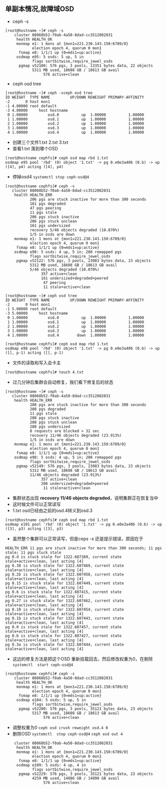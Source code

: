 
## 单副本情况,故障域OSD
* ceph -s
```
[root@hostname ~]# ceph -s
    cluster 08068b52-f0ab-4a50-8dad-cc3512082031
     health HEALTH_OK
     monmap e1: 1 mons at {mon1=221.230.143.150:6789/0}
            election epoch 4, quorum 0 mon1
      fsmap e8: 1/1/1 up {0=mds1=up:active}
     osdmap e95: 5 osds: 5 up, 5 in
            flags sortbitwise,require_jewel_osds
      pgmap v52100: 576 pgs, 3 pools, 13351 bytes data, 22 objects
            5311 MB used, 18608 GB / 18613 GB avail
                 576 active+clean
```
* ceph osd tree
```
[root@hostname ~]# ceph -sceph osd tree
ID WEIGHT  TYPE NAME         UP/DOWN REWEIGHT PRIMARY-AFFINITY 
-2       0 host mon1                                           
-1 4.00000 root default                                        
-3 4.00000     host hostname                                   
 0 1.00000         osd.0          up  1.00000          1.00000 
 1 1.00000         osd.1          up  1.00000          1.00000 
 2 1.00000         osd.2          up  1.00000          1.00000 
 3 1.00000         osd.3          up  1.00000          1.00000 
 4 1.00000         osd.4          up  1.00000          1.00000 
 ```
 * 创建三个文件1.txt 2.txt 3.txt
 * 查看1.txt 落到哪个OSD 
 ```
[root@hostname cephfs]# ceph osd map rbd 1.txt
osdmap e95 pool 'rbd' (0) object '1.txt' -> pg 0.e0e3a40b (0.b) -> up ([4], p4) acting ([4], p4)
```
* 停掉osd4
 `systemctl stop ceph-osd@4`
 ```
 [root@hostname cephfs]# ceph -s
    cluster 08068b52-f0ab-4a50-8dad-cc3512082031
     health HEALTH_ERR
            206 pgs are stuck inactive for more than 300 seconds
            161 pgs degraded
            47 pgs peering
            11 pgs stale
            206 pgs stuck inactive
            206 pgs stuck unclean
            161 pgs undersized
            recovery 5/46 objects degraded (10.870%)
            1/5 in osds are down
     monmap e1: 1 mons at {mon1=221.230.143.150:6789/0}
            election epoch 4, quorum 0 mon1
      fsmap e8: 1/1/1 up {0=mds1=up:active}
     osdmap e98: 5 osds: 4 up, 5 in; 208 remapped pgs
            flags sortbitwise,require_jewel_osds
      pgmap v52122: 576 pgs, 3 pools, 23083 bytes data, 23 objects
            5312 MB used, 18608 GB / 18613 GB avail
            5/46 objects degraded (10.870%)
                 357 active+clean
                 161 undersized+degraded+peered
                  47 peering
                  11 stale+active+clean
```
```
[root@hostname ~]# ceph osd tree
ID WEIGHT  TYPE NAME         UP/DOWN REWEIGHT PRIMARY-AFFINITY 
-2       0 host mon1                                           
-1 5.00000 root default                                        
-3 5.00000     host hostname                                   
 0 1.00000         osd.0          up  1.00000          1.00000 
 1 1.00000         osd.1          up  1.00000          1.00000 
 2 1.00000         osd.2          up  1.00000          1.00000 
 3 1.00000         osd.3          up  1.00000          1.00000 
 4 1.00000         osd.4        down  1.00000          1.00000 
```
```
[root@hostname cephfs]# ceph osd map rbd 1.txt
osdmap e98 pool 'rbd' (0) object '1.txt' -> pg 0.e0e3a40b (0.b) -> up ([], p-1) acting ([], p-1)
```
* 文件的读取和写入会卡主

```
[root@hostname cephfs]# touch 4.txt
```

* 过几分钟后集群会自动修复，我们看下修复后的状态
 ```
 [root@hostname ~]# ceph -s
    cluster 08068b52-f0ab-4a50-8dad-cc3512082031
     health HEALTH_ERR
            208 pgs are stuck inactive for more than 300 seconds
            208 pgs degraded
            11 pgs stale
            208 pgs stuck inactive
            208 pgs stuck unclean
            208 pgs undersized
            8 requests are blocked > 32 sec
            recovery 11/46 objects degraded (23.913%)
            1/5 in osds are down
     monmap e1: 1 mons at {mon1=221.230.143.150:6789/0}
            election epoch 4, quorum 0 mon1
      fsmap e8: 1/1/1 up {0=mds1=up:active}
     osdmap e98: 5 osds: 4 up, 5 in; 208 remapped pgs
            flags sortbitwise,require_jewel_osds
      pgmap v52149: 576 pgs, 3 pools, 23083 bytes data, 23 objects
            5312 MB used, 18608 GB / 18613 GB avail
            11/46 objects degraded (23.913%)
                 357 active+clean
                 208 undersized+degraded+peered
                  11 stale+active+clean
 ```

 * 集群状态出现 **recovery 11/46 objects degraded**，说明集群正在恢复当中
 * 这时候文件可以正常读写
 * 1.txt osd已经由之前的osd.4转义到osd.3
 ```
 [root@hostname cephfs]# ceph osd map rbd 1.txt
osdmap e101 pool 'rbd' (0) object '1.txt' -> pg 0.e0e3a40b (0.b) -> up ([3], p3) acting ([3], p3)
```
* 虽然整个集群可以正常读写，但是ceps -s 还是提示错误，原因在于
```
HEALTH_ERR 11 pgs are stuck inactive for more than 300 seconds; 11 pgs stale; 11 pgs stuck stale
pg 0.d is stuck stale for 1322.607389, current state stale+active+clean, last acting [4]
pg 0.38 is stuck stale for 1322.607469, current state stale+active+clean, last acting [4]
pg 0.2b is stuck stale for 1322.607458, current state stale+active+clean, last acting [4]
pg 0.15 is stuck stale for 1322.607449, current state stale+active+clean, last acting [4]
pg 0.6 is stuck stale for 1322.607415, current state stale+active+clean, last acting [4]
pg 0.27 is stuck stale for 1322.607462, current state stale+active+clean, last acting [4]
pg 0.10 is stuck stale for 1322.607454, current state stale+active+clean, last acting [4]
pg 0.1b is stuck stale for 1322.607443, current state stale+active+clean, last acting [4]
pg 0.0 is stuck stale for 1322.607457, current state stale+active+clean, last acting [4]
pg 0.b is stuck stale for 1322.607427, current state stale+active+clean, last acting [4]
pg 0.3a is stuck stale for 1322.607444, current state stale+active+clean, last acting [4]
```
* 这边的修复方法是把这个OSD 重新挂载回去，然后修改权重为0，在剔除 
`systemctl  start ceph-osd@4`
```
[root@hostname cephfs]# ceph -s
    cluster 08068b52-f0ab-4a50-8dad-cc3512082031
     health HEALTH_OK
     monmap e1: 1 mons at {mon1=221.230.143.150:6789/0}
            election epoch 4, quorum 0 mon1
      fsmap e8: 1/1/1 up {0=mds1=up:active}
     osdmap e104: 5 osds: 5 up, 5 in
            flags sortbitwise,require_jewel_osds
      pgmap v52200: 576 pgs, 3 pools, 35121 bytes data, 23 objects
            5317 MB used, 18608 GB / 18613 GB avail
                 576 active+clean
```
* 调整权重为0 
```ceph osd crush reweight osd.4 0```
* 删除OSD 
```systemctl  stop ceph-osd@4```
```ceph osd out 4```
```[root@hostname cephfs]# ceph -s
    cluster 08068b52-f0ab-4a50-8dad-cc3512082031
     health HEALTH_OK
     monmap e1: 1 mons at {mon1=221.230.143.150:6789/0}
            election epoch 4, quorum 0 mon1
      fsmap e8: 1/1/1 up {0=mds1=up:active}
     osdmap e109: 5 osds: 4 up, 4 in
            flags sortbitwise,require_jewel_osds
      pgmap v52229: 576 pgs, 3 pools, 35121 bytes data, 23 objects
            4259 MB used, 14886 GB / 14890 GB avail
                 576 active+clean
```
